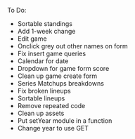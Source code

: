 To Do:
- Sortable standings
- Add 1-week change
- Edit game
- Onclick grey out other names on form
- Fix insert game queries
- Calendar for date
- Dropdown for game form score
- Clean up game create form
- Series Matchups breakdowns
- Fix broken lineups
- Sortable lineups
- Remove repeated code
- Clean up assets
- Put setYear module in a function
- Change year to use GET
